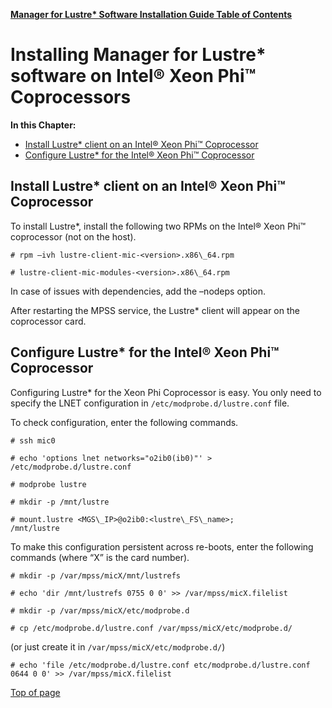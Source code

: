 [**Manager for Lustre\* Software Installation Guide Table of Contents**](ig_TOC.md)
# <a name="1.0"></a>Installing Manager for Lustre\* software on Intel® Xeon Phi™ Coprocessors


**In this Chapter:**

- [Install Lustre\* client on an Intel® Xeon Phi™ Coprocessor](#install-lustre-client-on-an-intel-xeon-phi-coprocessor)
- [Configure Lustre* for the Intel® Xeon Phi™ Coprocessor](#configure-lustre-for-the-intel-xeon-phi-coprocessor)


Install Lustre\* client on an Intel® Xeon Phi™ Coprocessor
----------------------------------------------------------

To install Lustre*, install the following two RPMs on the Intel® Xeon
Phi™ coprocessor (not on the host).


```
# rpm –ivh lustre-client-mic-<version>.x86\_64.rpm

# lustre-client-mic-modules-<version>.x86\_64.rpm
```


In case of issues with dependencies, add the –nodeps option.

After restarting the MPSS service, the Lustre* client will appear on the
coprocessor card.

Configure Lustre* for the Intel® Xeon Phi™ Coprocessor
-----------------------------------------------------

Configuring Lustre* for the Xeon Phi Coprocessor is easy. You only need
to specify the LNET configuration in `/etc/modprobe.d/lustre.conf` file.

To check configuration, enter the following commands.

```
# ssh mic0

# echo 'options lnet networks="o2ib0(ib0)"' > /etc/modprobe.d/lustre.conf

# modprobe lustre

# mkdir -p /mnt/lustre

# mount.lustre <MGS\_IP>@o2ib0:<lustre\_FS\_name>;
/mnt/lustre
```

To make this configuration persistent across re-boots, enter the
following commands (where “X” is the card number).
```
# mkdir -p /var/mpss/micX/mnt/lustrefs

# echo 'dir /mnt/lustrefs 0755 0 0' >> /var/mpss/micX.filelist

# mkdir -p /var/mpss/micX/etc/modprobe.d

# cp /etc/modprobe.d/lustre.conf /var/mpss/micX/etc/modprobe.d/
```

(or just create it in `/var/mpss/micX/etc/modprobe.d/`)

```
# echo 'file /etc/modprobe.d/lustre.conf etc/modprobe.d/lustre.conf 0644 0 0' >> /var/mpss/micX.filelist
```

[Top of page](#1.0)